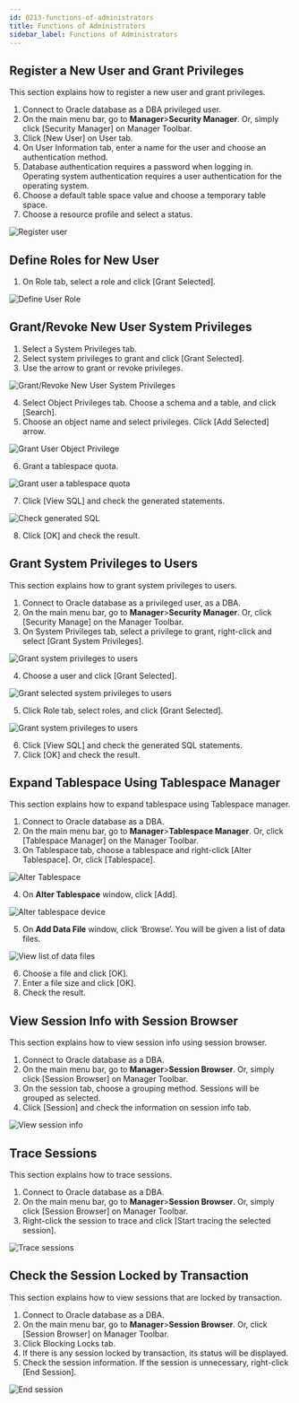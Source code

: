 ```yaml
---
id: 0213-functions-of-administrators
title: Functions of Administrators
sidebar_label: Functions of Administrators
---
```



## Register a New User and Grant Privileges

This section explains how to register a new user and grant privileges.

1. Connect to Oracle database as a DBA privileged user.
2. On the main menu bar, go to **Manager**>**Security Manager**. Or, simply click [Security Manager] on Manager Toolbar.
3. Click [New User] on User tab.
4. On User Information tab, enter a name for the user and choose an authentication method.
5. Database authentication requires a password when logging in. Operating system authentication requires a user authentication for the operating system.
6. Choose a default table space value and choose a temporary table space.
7. Choose a resource profile and select a status.

![Register user](https://s3.ap-northeast-2.amazonaws.com/sqlgate-manual-content/840CC96FF14F9DEDC684B937F7235E6D.jpg)


## Define Roles for New User

1. On Role tab, select a role and click [Grant Selected].

![Define User Role](https://s3.ap-northeast-2.amazonaws.com/sqlgate-manual-content/95650815CE79BF653CE3198BF12C2C86.jpg)



## Grant/Revoke New User System Privileges

1. Select a System Privileges tab.
2. Select system privileges to grant and click [Grant Selected].
3. Use the arrow to grant or revoke privileges.

![Grant/Revoke New User System Privileges](https://s3.ap-northeast-2.amazonaws.com/sqlgate-manual-content/BA6594551BE6B41EFB24AB14BCE93FF9.jpg)

4. Select Object Privileges tab. Choose a schema and a table, and click [Search].
5. Choose an object name and select privileges. Click [Add Selected] arrow.

![Grant User Object Privilege](https://s3.ap-northeast-2.amazonaws.com/sqlgate-manual-content/F4B4A7EBCE3CE95F996790E26A4C18E9.jpg)

6. Grant a tablespace quota.

![Grant user a tablespace quota](https://s3.ap-northeast-2.amazonaws.com/sqlgate-manual-content/91A97388249B5571FAF36A44FAD41C39.jpg)

7. Click [View SQL] and check the generated statements.

![Check generated SQL](https://s3.ap-northeast-2.amazonaws.com/sqlgate-manual-content/7167F157AB2EF88294034E5662A2D659.jpg)

8. Click [OK] and check the result.



## Grant System Privileges to Users

This section explains how to grant system privileges to users.

1. Connect to Oracle database as a privileged user, as a DBA.
2. On the main menu bar, go to **Manager**>**Security Manager**. Or, click [Security Manage] on the Manager Toolbar.
3. On System Privileges tab, select a privilege to grant, right-click and select [Grant System Privileges].

![Grant system privileges to users](https://s3.ap-northeast-2.amazonaws.com/sqlgate-manual-content/DF69ECB1F910FD7F4ABB527017C3DEF7.jpg)

4. Choose a user and click [Grant Selected].

![Grant selected system privileges to users](https://s3.ap-northeast-2.amazonaws.com/sqlgate-manual-content/197858DE7ED73AE88E38494DD194CEFB.jpg)

5. Click Role tab, select roles, and click [Grant Selected].

![Grant system privileges to users](https://s3.ap-northeast-2.amazonaws.com/sqlgate-manual-content/AFB6C14A5C1F499809842435CC217F95.jpg)

6. Click [View SQL] and check the generated SQL statements.
7. Click [OK] and check the result.


## Expand Tablespace Using Tablespace Manager

This section explains how to expand tablespace using Tablespace manager.

1. Connect to Oracle database as a DBA.
2. On the main menu bar, go to **Manager**>**Tablespace Manager**. Or, click [Tablespace Manager] on the Manager Toolbar.
3. On Tablespace tab, choose a tablespace and right-click [Alter Tablespace]. Or, click [Tablespace].

![Alter Tablespace](https://s3.ap-northeast-2.amazonaws.com/sqlgate-manual-content/1B049BE702EF86FBC62FE2E98F86356F.jpg)

4. On **Alter Tablespace** window, click [Add].

![Alter tablespace device](https://s3.ap-northeast-2.amazonaws.com/sqlgate-manual-content/B23289F0FB028FAB5093FA81211C5299.jpg)

5. On **Add Data File** window, click ‘Browse’. You will be given a list of data files.

![View list of data files](https://s3.ap-northeast-2.amazonaws.com/sqlgate-manual-content/F8CBB333A41C5D2E1B5AA22D290E559B.jpg)

6. Choose a file and click [OK].
7. Enter a file size and click [OK].
8. Check the result.



## View Session Info with Session Browser

This section explains how to view session info using session browser.

1. Connect to Oracle database as a DBA.
2. On the main menu bar, go to **Manager**>**Session Browser**. Or, simply click [Session Browser] on Manager Toolbar.
3. On the session tab, choose a grouping method. Sessions will be grouped as selected.
4. Click [Session] and check the information on session info tab.

![View session info](https://s3.ap-northeast-2.amazonaws.com/sqlgate-manual-content/3BD43C10F4191623B26A99B56F4C5BB7.jpg)



## Trace Sessions

This section explains how to trace sessions.

1. Connect to Oracle database as a DBA.
2. On the main menu bar, go to **Manager**>**Session Browser**. Or, simply click [Session Browser] on Manager Toolbar.
3. Right-click the session to trace and click [Start tracing the selected session].

![Trace sessions](https://s3.ap-northeast-2.amazonaws.com/sqlgate-manual-content/CA22A907B64DEAFC59451CBD82603D4D.jpg)



## Check the Session Locked by Transaction

This section explains how to view sessions that are locked by transaction.

1. Connect to Oracle database as a DBA.
2. On the main menu bar, go to **Manager**>**Session Browser**. Or, click [Session Browser] on Manager Toolbar.
3. Click Blocking Locks tab.
4. If there is any session locked by transaction, its status will be displayed.
5. Check the session information. If the session is unnecessary, right-click [End Session].

![End session](https://s3.ap-northeast-2.amazonaws.com/sqlgate-manual-content/9FABAF57BBECAB32CC46942EAE771BE2.jpg)